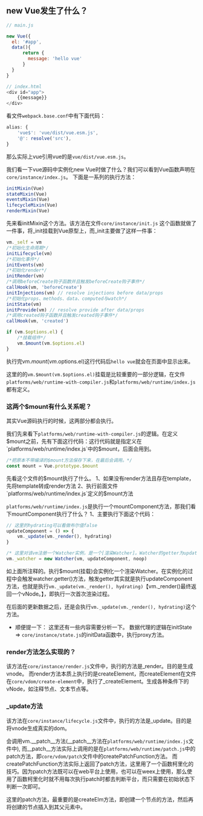 

## new Vue发生了什么？
```javascript
// main.js

new Vue({
  el: '#app',
  data(){
      return {
        message: 'hello vue'
      }
  }
}

// index.html
<div id="app">
    {{message}}
</div>
```

看文件`webpack.base.conf`中有下面代码：
```javascript
alias: {
    'vue$': 'vue/dist/vue.esm.js',
    '@': resolve('src'),
}
```
那么实际上vue引用vue的是`vue/dist/vue.esm.js`。

我们看一下vue源码中实例化new Vue时做了什么？我们可以看到Vue函数声明在`core/instance/index.js`。
下面是一系列的执行方法：
```javascript
initMixin(Vue)
stateMixin(Vue)
eventsMixin(Vue)
lifecycleMixin(Vue)
renderMixin(Vue)
```


先来看initMixin这个方法。该方法在文件`core/instance/init.js`
这个函数就做了一件事，将_init挂载到Vue原型上，而_init主要做了这样一件事：
```javascript
vm._self = vm
/*初始化生命周期*/
initLifecycle(vm)
/*初始化事件*/
initEvents(vm)
/*初始化render*/
initRender(vm)
/*调用beforeCreate钩子函数并且触发beforeCreate钩子事件*/
callHook(vm, 'beforeCreate')
initInjections(vm) // resolve injections before data/props
/*初始化props、methods、data、computed与watch*/
initState(vm)
initProvide(vm) // resolve provide after data/props
/*调用created钩子函数并且触发created钩子事件*/
callHook(vm, 'created')

if (vm.$options.el) {
    /*挂载组件*/
    vm.$mount(vm.$options.el)
}
```
执行完vm.$mount(vm.$options.el)这行代码后`hello vue`就会在页面中显示出来。

这里的的`vm.$mount(vm.$options.el)`挂载是比较重要的一部分逻辑，在文件`platforms/web/runtime-with-compiler.js`和`platforms/web/runtime/index.js`都有定义。


### 这两个$mount有什么关系呢？
其实Vue源码执行的时候，这两部分都会执行。


我们先来看下`platforms/web/runtime-with-compiler.js`的逻辑。在定义$mount之前，先有下面这行代码：这行代码就是指定义在`platforms/web/runtime/index.js`中的$mount，后面会用到。
```javascript
/*把原本不带编译的$mount方法保存下来，在最后会调用。*/
const mount = Vue.prototype.$mount
```

先看这个文件的$mount执行了什么。
1、如果没有render方法且存在template，先将template转成render方法
2、执行前面文件`platforms/web/runtime/index.js`定义的$mount方法


`platforms/web/runtime/index.js`是执行一个mountComponent方法，那我们看下mountComponent执行了什么？
1、主要执行下面这个代码：
```javascript
// 这里的hydrating可以看做布尔值false
updateComponent = () => {
    vm._update(vm._render(), hydrating)
}

/* 这里对该vm注册一个Watcher实例，是一个[渲染Watcher]。Watcher的getter为updateComponent函数，用于触发所有渲染所需要用到的数据的getter，进行依赖收集，该Watcher实例会存在所有渲染所需数据的闭包Dep中 */
vm._watcher = new Watcher(vm, updateComponent, noop)
```
如上面所注释的。执行$mount(挂载)会实例化一个渲染Watcher。在实例化的过程中会触发watcher.getter()方法，触发getter其实就是执行updateComponent方法，也就是执行`vm._update(vm._render(), hydrating)`【vm._render()最终返回一个vNode。】，即执行一次首次渲染过程。

在后面的更新数据之后，还是会执行`vm._update(vm._render(), hydrating)`这个方法。


- 顺便提一下：
这里还有一些内容需要分析一下。
数据代理的逻辑在initState => `core/instance/state.js`的initData函数中，执行proxy方法。



### render方法怎么实现的？
该方法在`core/instance/render.js`文件中，执行的方法是_render。目的是生成vnode。
而render方法本质上执行的是createElement，而createElement在文件
在`core/vdom/create-element`中，执行了_createElement。生成各种条件下的vNode，如注释节点、文本节点等。


### _update方法
该方法在`core/instance/lifecycle.js`文件中，执行的方法是_update。目的是将vnode生成真实的dom。

会调用vm.__patch__方法(__patch__方法在`platforms/web/runtime/index.js`文件中),
而__patch__方法实际上调用的是在`platforms/web/runtime/patch.js`中的patch方法，即`core/vdom/patch`文件中的createPatchFunction方法。
而createPatchFunction方法实际上返回了patch方法，这里用了一个函数柯里化的技巧。因为patch方法既可以在web平台上使用，也可以在weex上使用，那么使用了函数柯里化时就不用每次执行patch时都去判断平台，而只需要在初始状态下判断一次即可。

这里的patch方法，最重要的是createElm方法，即创建一个节点的方法，然后再将创建的节点插入到其父元素中。


